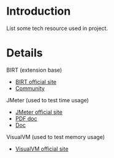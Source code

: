 # Introduction #

List some tech resource used in project.


# Details #

BIRT (extension base)
  * [BIRT official site](http://eclipse.org/birt)
  * [Community](http://www.birt-exchange.com)

JMeter (used to test time usage)
  * [JMeter official site](http://jakarta.apache.org/jmeter/)
  * [PDF doc](http://d.download.csdn.net/down/1120303/yongzhi511)
  * [Doc](http://d.download.csdn.net/down/1191875/njzdl)

VisualVM (used to test memory usage)
  * [VisualVM official site](https://visualvm.dev.java.net/)